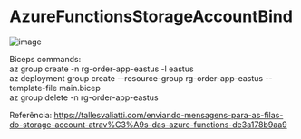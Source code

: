 # AzureFunctionsStorageAccountBind  

![image](https://user-images.githubusercontent.com/13543372/214044128-bfbc0a46-6bfb-473a-a069-9d5029abb86a.png)  

Biceps commands:  
az group create -n rg-order-app-eastus -l eastus  
az deployment group create --resource-group rg-order-app-eastus --template-file main.bicep  
az group delete -n rg-order-app-eastus  

Referência: https://tallesvaliatti.com/enviando-mensagens-para-as-filas-do-storage-account-atrav%C3%A9s-das-azure-functions-de3a178b9aa9

